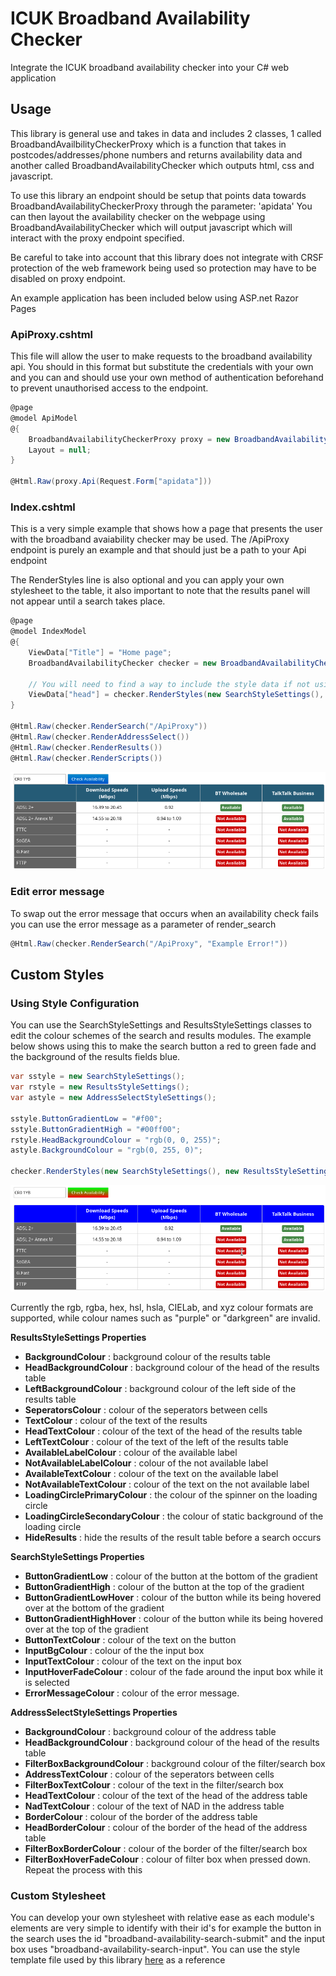 # ICUK Broadband Availability Checker

Integrate the ICUK broadband availability checker into your C# web application

## Usage

This library is general use and takes in data and includes 2 classes, 1 called BroadbandAvailbilityCheckerProxy which is a function that takes in
postcodes/addresses/phone numbers and returns availability data and another called BroadbandAvailabilityChecker which outputs html, css and javascript.

To use this library an endpoint should be setup that points data towards BroadbandAvailabilityCheckerProxy through the parameter: 'apidata'
You can then layout the availability checker on the webpage using BroadbandAvailabilityChecker which will output javascript which will interact with the proxy
endpoint specified.

Be careful to take into account that this library does not integrate with CRSF protection of the web framework being used so protection may have to be disabled on proxy endpoint.

An example application has been included below using ASP.net Razor Pages

### ApiProxy.cshtml

This file will allow the user to make requests to the broadband availability api. You should in this format but substitute the credentials with your own and
you can and should use your own method of authentication beforehand to prevent unauthorised access to the endpoint.

```csharp
@page
@model ApiModel
@{
    BroadbandAvailabilityCheckerProxy proxy = new BroadbandAvailabilityCheckerProxy("ExampleApiUsername", "ExampleApipassword");
    Layout = null;
}

@Html.Raw(proxy.Api(Request.Form["apidata"]))
```

### Index.cshtml

This is a very simple example that shows how a page that presents the user with the broadband avaiability checker may be used.
The /ApiProxy endpoint is purely an example and that should just be a path to your Api endpoint

The RenderStyles line is also optional and you can apply your own stylesheet to the table, it also important to note that the results
panel will not appear until a search takes place.

```csharp
@page
@model IndexModel
@{
    ViewData["Title"] = "Home page";
    BroadbandAvailabilityChecker checker = new BroadbandAvailabilityChecker();

    // You will need to find a way to include the style data if not using your own stylesheet
    ViewData["head"] = checker.RenderStyles(new SearchStyleSettings(), new ResultsStyleSettings(), new AddressSelectStyleSettings());
}

@Html.Raw(checker.RenderSearch("/ApiProxy"))
@Html.Raw(checker.RenderAddressSelect())
@Html.Raw(checker.RenderResults())
@Html.Raw(checker.RenderScripts())
```

![Example of what the above code should result in](https://github.com/BoronBGP/icuk-broadband-checker-php/blob/master/assets/default_example.png "Should result in this")

### Edit error message
To swap out the error message that occurs when an availability check fails you can use the error message as a parameter of render_search
```csharp
@Html.Raw(checker.RenderSearch("/ApiProxy", "Example Error!"))
```

## Custom Styles
### Using Style Configuration
You can use the SearchStyleSettings and ResultsStyleSettings classes to edit the colour schemes of the search and results modules.
The example below shows using this to make the search button a red to green fade and the background of the results fields blue.

```csharp
var sstyle = new SearchStyleSettings();
var rstyle = new ResultsStyleSettings();
var astyle = new AddressSelectStyleSettings();

sstyle.ButtonGradientLow = "#f00";
sstyle.ButtonGradientHigh = "#00ff00";
rstyle.HeadBackgroundColour = "rgb(0, 0, 255)";
astyle.BackgroundColour = "rgb(0, 255, 0)";

checker.RenderStyles(new SearchStyleSettings(), new ResultsStyleSettings(), new AddressSelectStyleSettings());
```

![Example of what the above code should result in](https://github.com/BoronBGP/icuk-broadband-checker-php/blob/master/assets/style_example.png "Should result in this")

Currently the rgb, rgba, hex, hsl, hsla, CIELab, and xyz colour formats are supported, while colour names such as "purple" or "darkgreen" are invalid.

**ResultsStyleSettings Properties**
* **BackgroundColour**  : background colour of the results table
* **HeadBackgroundColour** : background colour of the head of the results table
* **LeftBackgroundColour** : background colour of the left side of the results table
* **SeperatorsColour** : colour of the seperators between cells
* **TextColour** : colour of the text of the results
* **HeadTextColour** : colour of the text of the head of the results table
* **LeftTextColour** : colour of the text of the left of the results table
* **AvailableLabelColour** : colour of the available label
* **NotAvailableLabelColour** : colour of the not available label
* **AvailableTextColour** : colour of the text on the available label
* **NotAvailableTextColour** : colour of the text on the not available label
* **LoadingCirclePrimaryColour** : the colour of the spinner on the loading circle
* **LoadingCircleSecondaryColour** : the colour of static background of the loading circle
* **HideResults** : hide the results of the result table before a search occurs

**SearchStyleSettings Properties**
 * **ButtonGradientLow** : colour of the button at the bottom of the gradient
 * **ButtonGradientHigh** : colour of the button at the top of the gradient
 * **ButtonGradientLowHover** : colour of the button while its being hovered over at the bottom of the gradient
 * **ButtonGradientHighHover** : colour of the button while its being hovered over at the top of the gradient
 * **ButtonTextColour** : colour of the text on the button
 * **InputBgColour** : colour of the the input box
 * **InputTextColour** : colour of the text on the input box
 * **InputHoverFadeColour** : colour of the fade around the input box while it is selected
 * **ErrorMessageColour** : colour of the error message.

**AddressSelectStyleSettings Properties**
* **BackgroundColour**  : background colour of the address table
* **HeadBackgroundColour** : background colour of the head of the results table
* **FilterBoxBackgroundColour** : background colour of the filter/search box
* **AddressTextColour** : colour of the seperators between cells
* **FilterBoxTextColour** : colour of the text in the filter/search box
* **HeadTextColour** : colour of the text of the head of the address table
* **NadTextColour** : colour of the text of NAD in the address table
* **BorderColour** : colour of the border of the address table
* **HeadBorderColour** : colour of the border of the head of the address table
* **FilterBoxBorderColour** : colour of the border of the filter/search box
* **FilterBoxHoverFadeColour** : colour of filter box when pressed down. Repeat the process with this

### Custom Stylesheet
You can develop your own stylesheet with relative ease as each module's elements are very simple to identify with their id's for example the button in the search
uses the id "broadband-availability-search-submit" and the input box uses "broadband-availability-search-input".
You can use the style template file used by this library [here](Templates/Styles.sbn) as a reference
